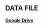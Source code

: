 ## DATA FILE

**[Google Drive](https://drive.google.com/drive/folders/1nQW9tWdOl2ilx-JC4n09a98F_BOV4w9v?usp=sharing)**